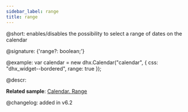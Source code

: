 ```yaml
---
sidebar_label: range
title: range
---          
```


@short: enables/disables the possibility to select a range of dates on the calendar

@signature: {'range?: boolean;'}

@example:
var calendar = new dhx.Calendar("calendar", {
	css: "dhx_widget--bordered",
	range: true
});

@descr:

**Related sample**: [Calendar. Range](https://snippet.dhtmlx.com/2mrj53h0)

@changelog: added in v6.2

[comment]: # (@related: calendar/how_to_start.md#initialize-calendar calendar/configuring.md#rangemode)
